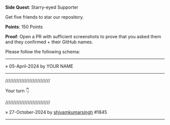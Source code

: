 **Side Quest**: Starry-eyed Supporter

Get five friends to star our repository.

**Points**: 150 Points

**Proof**: Open a PR with sufficient screenshots to prove that you asked them and they confirmed + their GitHub names.

Please follow the following schema:

---

» 05-April-2024 by YOUR NAME

---

////////////////////////////

Your turn 👇

////////////////////////////

» 27-October-2024 by [shivamkumarsingh](https://github.com/shivamkumarsingh28)  #1845

---

